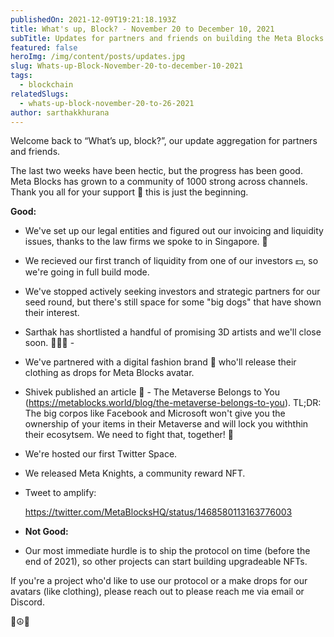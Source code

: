 ```yaml
---
publishedOn: 2021-12-09T19:21:18.193Z
title: What's up, Block? - November 20 to December 10, 2021
subTitle: Updates for partners and friends on building the Meta Blocks Protocol
featured: false
heroImg: /img/content/posts/updates.jpg
slug: Whats-up-Block-November-20-to-december-10-2021
tags:
  - blockchain
relatedSlugs:
  - whats-up-block-november-20-to-26-2021
author: sarthakkhurana
---
```

Welcome back to “What’s up, block?”, our update aggregation for partners and friends. 

The last two weeks have been hectic, but the progress has been good. Meta Blocks has grown to a community of 1000 strong across channels. Thank you all for your support 🙏 this is just the beginning. 

**Good:**

* We've set up our legal entities and figured out our invoicing and liquidity issues, thanks to the law firms we spoke to in Singapore. 💼
* We recieved our first tranch of liquidity from one of our investors 💵, so we're going in full build mode.
* We've stopped actively seeking investors and strategic partners for our seed round, but there's still space for some "big dogs" that have shown their interest. 
* Sarthak has shortlisted a handful of promising 3D artists and we'll close soon. 👩🏼‍🎨 - 
* We've partnered with a digital fashion brand 👗 who'll release their clothing as drops for Meta Blocks avatar. 
* Shivek published an article 📝 - The Metaverse Belongs to You ([](https://metablocks.world/blog/clay-bricks-vs-legos)https://metablocks.world/blog/the-metaverse-belongs-to-you). TL;DR: The big corpos like Facebook and Microsoft won't give you the ownership of your items in their Metaverse and will lock you withthin their ecosytsem. We need to fight that, together! 💪
* We're hosted our first Twitter Space. 
* We released Meta Knights, a community reward NFT. 
* Tweet to amplify:

  https://twitter.com/MetaBlocksHQ/status/1468580113163776003
* **Not Good:**
* Our most immediate hurdle is to ship the protocol on time (before the end of 2021), so other projects can start building upgradeable NFTs. 

If you're a project who'd like to use our protocol or a make drops for our avatars (like clothing), please reach out to please reach me via email or Discord. 

🔮☮️🤙